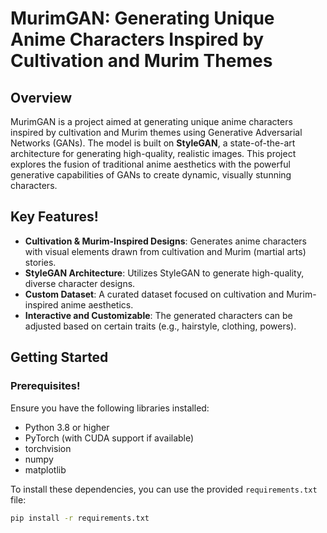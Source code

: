 # MurimGAN: Generating Unique Anime Characters Inspired by Cultivation and Murim Themes

## Overview
MurimGAN is a project aimed at generating unique anime characters inspired by cultivation and Murim themes using Generative Adversarial Networks (GANs). The model is built on **StyleGAN**, a state-of-the-art architecture for generating high-quality, realistic images. This project explores the fusion of traditional anime aesthetics with the powerful generative capabilities of GANs to create dynamic, visually stunning characters.

## Key Features!
- **Cultivation & Murim-Inspired Designs**: Generates anime characters with visual elements drawn from cultivation and Murim (martial arts) stories.
- **StyleGAN Architecture**: Utilizes StyleGAN to generate high-quality, diverse character designs.
- **Custom Dataset**: A curated dataset focused on cultivation and Murim-inspired anime aesthetics.
- **Interactive and Customizable**: The generated characters can be adjusted based on certain traits (e.g., hairstyle, clothing, powers).

## Getting Started

### Prerequisites!
Ensure you have the following libraries installed:

- Python 3.8 or higher
- PyTorch (with CUDA support if available)
- torchvision
- numpy
- matplotlib

To install these dependencies, you can use the provided `requirements.txt` file:

```bash
pip install -r requirements.txt
